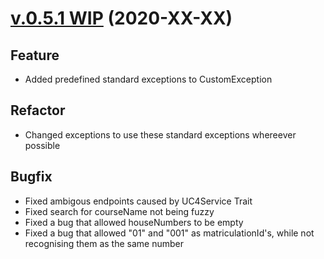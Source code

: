# [v.0.5.1 WIP](https://github.com/upb-uc4/University-Credits-4.0/compare/v0.5.0...course-v0.5.1) (2020-XX-XX)
## Feature
 - Added predefined standard exceptions to CustomException
## Refactor
 - Changed exceptions to use these standard exceptions whereever possible
## Bugfix
- Fixed ambigous endpoints caused by UC4Service Trait
- Fixed search for courseName not being fuzzy
- Fixed a bug that allowed houseNumbers to be empty
- Fixed a bug that allowed "01" and "001" as matriculationId's, while not recognising them as the same number